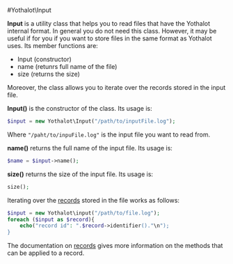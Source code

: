 #Yothalot\Input

**Input** is a utility class that helps you to read files that have the Yothalot internal format. In general you do not need this class. However, it may be useful if for you if you want to store files in the same format as Yothalot uses. 
Its member functions are:
- Input (constructor)
- name  (retunrs full name of the file)
- size  (returns the size)

Moreover, the class allows you to iterate over the records stored in the input file.

**Input()** is the constructor of the class. Its usage is:
```php
$input = new Yothalot\Input("/path/to/inputFile.log");
```
Where `"/paht/to/inpuFile.log"` is the input file you want to read from.

**name()** returns the full name of the input file. Its usage is:
```php
$name = $input->name();
```

**size()** returns the size of the input file. Its usage is:
```php
size();
```

Iterating over the [records](copernica-docs:Mailerq/record) stored in the file works as follows:
```php
$input = new Yothalot\input("/path/to/file.log");
foreach ($input as $record){
    echo("record id": ".$record->identifier()."\n");
}
```

The documentation on [records](copernica-docs:Yothalot/record) gives more information on the methods that can be applied to a record.


